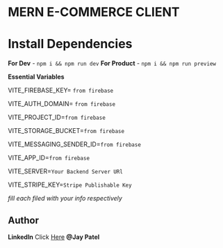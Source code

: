 # MERN E-COMMERCE CLIENT


# Install Dependencies

**For Dev** - `npm i && npm run dev`
**For Product** - `npm i && npm run preview`


**Essential Variables**

VITE_FIREBASE_KEY= `from firebase`

VITE_AUTH_DOMAIN= `from firebase`

VITE_PROJECT_ID=`from firebase`

VITE_STORAGE_BUCKET=`from firebase`

VITE_MESSAGING_SENDER_ID=`from firebase`

VITE_APP_ID=`from firebase`

VITE_SERVER=`Your Backend Server URl`

VITE_STRIPE_KEY=`Stripe Publishable Key`

_fill each filed with your info respectively_


## Author

**LinkedIn** Click [Here](https://in.linkedin.com/in/jaypatel1122) **@Jay Patel**
